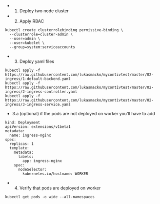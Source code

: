 - 1. Deploy two node cluster
- 2. Apply RBAC
```
kubectl create clusterrolebinding permissive-binding \
  --clusterrole=cluster-admin \
  --user=admin \
  --user=kubelet \
  --group=system:serviceaccounts

```
- 3. Deploy yaml files

```
kubectl apply -f https://raw.githubusercontent.com/lukasmacko/mycontivtest/master/02-ingress/1-default-backend.yaml
kubectl apply -f https://raw.githubusercontent.com/lukasmacko/mycontivtest/master/02-ingress/2-ingress-controller.yaml
kubectl apply -f https://raw.githubusercontent.com/lukasmacko/mycontivtest/master/02-ingress/3-ingress-service.yaml

```

- 3.a (optional) if the pods are not deployed on worker you'll have to add
```
kind: Deployment
apiVersion: extensions/v1beta1
metadata:
  name: ingress-nginx
spec:
  replicas: 1
  template:
    metadata:
      labels:
        app: ingress-nginx
    spec:
      nodeSelector:
        kubernetes.io/hostname: WORKER

```

- 4. Verify that pods are deployed on worker
```
kubectl get pods -o wide --all-namespaces

```
